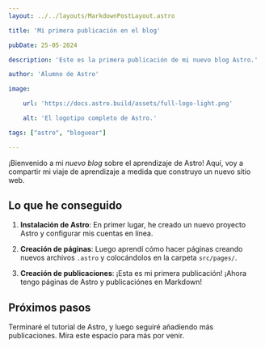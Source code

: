 ```yaml
---
layout: ../../layouts/MarkdownPostLayout.astro

title: 'Mi primera publicación en el blog'

pubDate: 25-05-2024

description: 'Este es la primera publicación de mi nuevo blog Astro.'

author: 'Alumno de Astro'

image:

    url: 'https://docs.astro.build/assets/full-logo-light.png'

    alt: 'El logotipo completo de Astro.'

tags: ["astro", "bloguear"]

---
```


¡Bienvenido a mi _nuevo blog_ sobre el aprendizaje de Astro! Aquí, voy a compartir mi viaje de aprendizaje a medida que construyo un nuevo sitio web.

## Lo que he conseguido

1. **Instalación de Astro**: En primer lugar, he creado un nuevo proyecto Astro y configurar mis cuentas en línea.

2. **Creación de páginas**: Luego aprendí cómo hacer páginas creando nuevos archivos `.astro` y colocándolos en la carpeta `src/pages/`.

3. **Creación de publicaciones**: ¡Esta es mi primera publicación! ¡Ahora tengo páginas de Astro y publicaciónes en Markdown!

## Próximos pasos

Terminaré el tutorial de Astro, y luego seguiré añadiendo más publicaciones. Mira este espacio para más por venir.